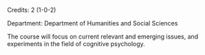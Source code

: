 Credits: 2 (1-0-2)

Department: Department of Humanities and Social Sciences

The course will focus on current relevant and emerging issues, and experiments in the field of cognitive psychology.